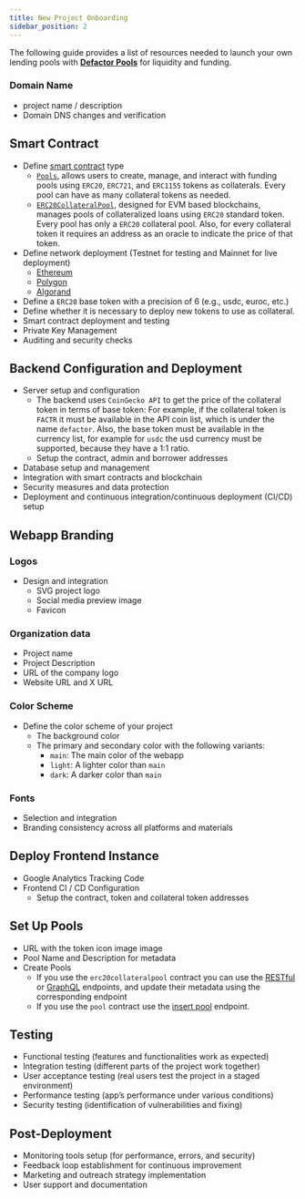 ```yaml
---
title: New Project Onboarding
sidebar_position: 2
---
```


The following guide provides a list of resources needed to launch your own lending pools with [**Defactor Pools**](https://www.defactor.com/pools) for liquidity and funding.

### Domain Name
- project name / description
- Domain DNS changes and verification

## Smart Contract
- Define [smart contract](../smart-contracts/pools-contract/smart-contract-erc20-collateral-pool) type
  - [`Pools`](../smart-contracts/pools-contract/smart-contract-erc20-collateral-pool), allows users to create, manage, and interact with funding pools using `ERC20`, `ERC721`, and `ERC1155` tokens as collaterals. Every pool can have as many collateral tokens as needed.
  - [`ERC20CollateralPool`](../smart-contracts/erc20-collateral-pool-contract/smart-contract-erc20-collateral-pool), designed for EVM based blockchains, manages pools of collateralized loans using `ERC20` standard token. Every pool has only a `ERC20` collateral pool. Also, for every collateral token it requires an address as an oracle to indicate the price of that token.
- Define network deployment (Testnet for testing and Mainnet for live deployment) 
  - [Ethereum](../blockchain-and-web3/ethereum)
  - [Polygon](../blockchain-and-web3/polygon)
  - [Algorand](../blockchain-and-web3/algorand) 
- Define a `ERC20` base token with a precision of 6 (e.g., usdc, euroc, etc.)
- Define whether it is necessary to deploy new tokens to use as collateral.
- Smart contract deployment and testing
- Private Key Management
- Auditing and security checks

## Backend Configuration and Deployment
- Server setup and configuration
  - The backend uses `CoinGecko API` to get the price of the collateral token in terms of base token: For example, if the collateral token is `FACTR` it must be available in the API coin list, which is under the name `defactor`. 
  Also, the base token must be available in the currency list, for example for `usdc` the usd currency must be supported, because they have a 1:1 ratio.
  - Setup the contract, admin and borrower addresses
- Database setup and management
- Integration with smart contracts and blockchain
- Security measures and data protection
- Deployment and continuous integration/continuous deployment (CI/CD) setup

## Webapp Branding
### Logos
- Design and integration
  - SVG project logo
  - Social media preview image
  - Favicon

### Organization data

- Project name
- Project Description
- URL of the company logo 
- Website URL and X URL

### Color Scheme
- Define the color scheme of your project
  - The background color
  - The primary and secondary color with the following variants:
    - `main`: The main color of the webapp
    - `light`: A lighter color than `main`
    - `dark`: A darker color than `main`

### Fonts
- Selection and integration
- Branding consistency across all platforms and materials

## Deploy Frontend Instance
- Google Analytics Tracking Code
- Frontend CI / CD Configuration
  - Setup the contract, token and collateral token addresses

## Set Up Pools
- URL with the token icon image image
- Pool Name and Description for metadata
- Create Pools 
  - If you use the `erc20collateralpool` contract you can use the [RESTful](../back-end-api/erc20CollateralToken/restful#create-pool) or [GraphQL](../back-end-api/erc20CollateralToken/graphql#create-pool) endpoints, and update their metadata using the corresponding endpoint
  - If you use the `pool` contract use the [insert pool](../back-end-api/pools/insertPool) endpoint.

## Testing
- Functional testing (features and functionalities work as expected)
- Integration testing (different parts of the project work together)
- User acceptance testing (real users test the project in a staged environment)
- Performance testing (app’s performance under various conditions)
- Security testing (identification of vulnerabilities and fixing)

## Post-Deployment
- Monitoring tools setup (for performance, errors, and security)
- Feedback loop establishment for continuous improvement
- Marketing and outreach strategy implementation
- User support and documentation
